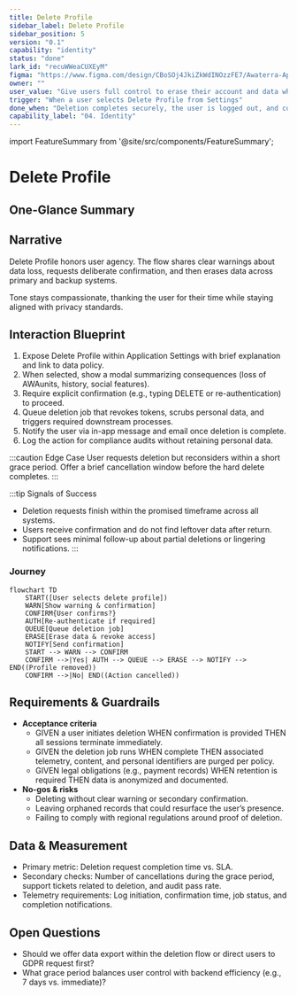 ```yaml
---
title: Delete Profile
sidebar_label: Delete Profile
sidebar_position: 5
version: "0.1"
capability: "identity"
status: "done"
lark_id: "recuWWeaCUXEyM"
figma: "https://www.figma.com/design/CBoSOj4JkiZkWdINOzzFE7/Awaterra-App-UIUX?node-id=48-19"
owner: ""
user_value: "Give users full control to erase their account and data when desired"
trigger: "When a user selects Delete Profile from Settings"
done_when: "Deletion completes securely, the user is logged out, and confirmations are sent"
capability_label: "04. Identity"
---
```


import FeatureSummary from '@site/src/components/FeatureSummary';

# Delete Profile

## One-Glance Summary

<FeatureSummary />

## Narrative
Delete Profile honors user agency. The flow shares clear warnings about data loss, requests deliberate confirmation, and then erases data across primary and backup systems.

Tone stays compassionate, thanking the user for their time while staying aligned with privacy standards.

## Interaction Blueprint
1. Expose Delete Profile within Application Settings with brief explanation and link to data policy.
2. When selected, show a modal summarizing consequences (loss of AWAunits, history, social features).
3. Require explicit confirmation (e.g., typing DELETE or re-authentication) to proceed.
4. Queue deletion job that revokes tokens, scrubs personal data, and triggers required downstream processes.
5. Notify the user via in-app message and email once deletion is complete.
6. Log the action for compliance audits without retaining personal data.

:::caution Edge Case
User requests deletion but reconsiders within a short grace period. Offer a brief cancellation window before the hard delete completes.
:::

:::tip Signals of Success
- Deletion requests finish within the promised timeframe across all systems.
- Users receive confirmation and do not find leftover data after return.
- Support sees minimal follow-up about partial deletions or lingering notifications.
:::

### Journey

```mermaid
flowchart TD
    START([User selects delete profile])
    WARN[Show warning & confirmation]
    CONFIRM{User confirms?}
    AUTH[Re-authenticate if required]
    QUEUE[Queue deletion job]
    ERASE[Erase data & revoke access]
    NOTIFY[Send confirmation]
    START --> WARN --> CONFIRM
    CONFIRM -->|Yes| AUTH --> QUEUE --> ERASE --> NOTIFY --> END((Profile removed))
    CONFIRM -->|No| END((Action cancelled))
```

## Requirements & Guardrails
- **Acceptance criteria**
  - GIVEN a user initiates deletion WHEN confirmation is provided THEN all sessions terminate immediately.
  - GIVEN the deletion job runs WHEN complete THEN associated telemetry, content, and personal identifiers are purged per policy.
  - GIVEN legal obligations (e.g., payment records) WHEN retention is required THEN data is anonymized and documented.
- **No-gos & risks**
  - Deleting without clear warning or secondary confirmation.
  - Leaving orphaned records that could resurface the user’s presence.
  - Failing to comply with regional regulations around proof of deletion.

## Data & Measurement
- Primary metric: Deletion request completion time vs. SLA.
- Secondary checks: Number of cancellations during the grace period, support tickets related to deletion, and audit pass rate.
- Telemetry requirements: Log initiation, confirmation time, job status, and completion notifications.

## Open Questions
- Should we offer data export within the deletion flow or direct users to GDPR request first?
- What grace period balances user control with backend efficiency (e.g., 7 days vs. immediate)?
